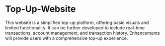 # Top-Up-Website
This website is a simplified top-up platform, offering basic visuals and limited functionality. It can be further developed to include real-time transactions, account management, and transaction history. Enhancements will provide users with a comprehensive top-up experience.
